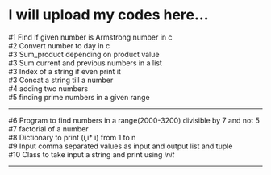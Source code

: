 # I will upload my codes here...
#1 Find if given number is Armstrong number in c  
#2 Convert number to day in c   
#3 Sum_product depending on product value  
#3 Sum current and previous numbers in a list  
#3 Index of a string if even print it   
#3 Concat a string till a number  
#4 adding two numbers  
#5 finding prime numbers in a given range  
<hr>
  
#6 Program to find numbers in a range(2000-3200) divisible by 7 and not 5  
#7 factorial of a number  
#8 Dictionary to print (i,i* i) from 1 to n  
#9 Input comma separated values as input and output list and tuple  
#10 Class to take input a string and print using _init_  
<hr>
  
#


